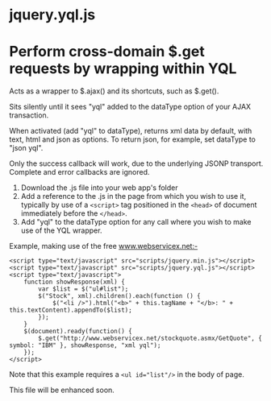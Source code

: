 ﻿jquery.yql.js
=============
Perform cross-domain $.get requests by wrapping within YQL
==========================================================

Acts as a wrapper to $.ajax() and its shortcuts, such as $.get().

Sits silently until it sees "yql" added to the dataType option of your AJAX transaction.

When activated (add "yql" to dataType), returns xml data by default, with text, html and json as options. To return json, for example, set dataType to "json yql".

Only the success callback will work, due to the underlying JSONP transport. Complete and error callbacks are ignored.

1. Download the .js file into your web app's folder
2. Add a reference to the .js in the page from which you wish to use it, typically by use of a `<script>` tag positioned in the `<head>` of document immediately before the `</head>`.
3. Add "yql" to the dataType option for any call where you wish to make use of the YQL wrapper.

Example, making use of the free www.webservicex.net:-

	<script type="text/javascript" src="scripts/jquery.min.js"></script>
	<script type="text/javascript" src="scripts/jquery.yql.js"></script>
	<script type="text/javascript">
		function showResponse(xml) {
			var $list = $("ul#list");
			$("Stock", xml).children().each(function () {
				$("<li />").html("<b>" + this.tagName + "</b>: " + this.textContent).appendTo($list);
			});
		}
		$(document).ready(function() {
			$.get("http://www.webservicex.net/stockquote.asmx/GetQuote", { symbol: "IBM" }, showResponse, "xml yql");
		});
	</script>


Note that this example requires a `<ul id="list"/>` in the body of page.

This file will be enhanced soon.